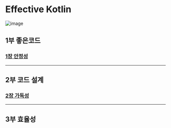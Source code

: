 
# Effective Kotlin
![image](https://user-images.githubusercontent.com/40031858/178740336-4a22e1f1-d103-4fd5-8cc0-346ee60c5671.png)

## 1부 좋은코드
### [1장 안정성](./chap01.좋은코드/README.md)



---
## 2부 코드 설계
### [2장 가독성](./chap02.가독성/README.md)

---
## 3부 효율성